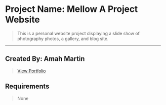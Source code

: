 # Project Name: Mellow A Project Website

>This is a personal website project displaying a slide show of photography photos, a gallery, and blog site.
___

## Created By: Amah Martin

>[View Portfolio](https://ammartin8.github.io)

## Requirements

>None

